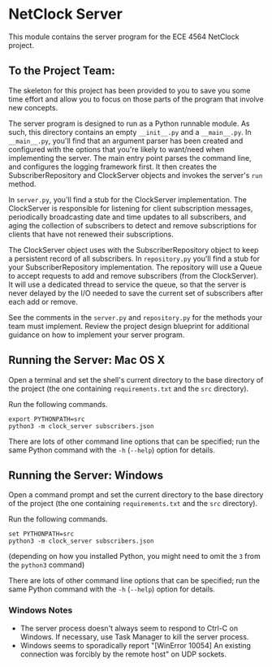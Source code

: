 NetClock Server
===============

This module contains the server program for the ECE 4564 NetClock project.

To the Project Team:
--------------------

The skeleton for this project has been provided to you to save you some
time effort and allow you to focus on those parts of the program that 
involve new concepts.

The server program is designed to run as a Python runnable module. As
such, this directory contains an empty `__init__.py` and a `__main__.py`.
In `__main__.py`, you'll find that an argument parser has been created
and configured with the options that you're likely to want/need when
implementing the server. The main entry point parses the command line,
and configures the logging framework first. It then creates the
SubscriberRepository and ClockServer objects and invokes the server's
`run` method.

In `server.py`, you'll find a stub for the ClockServer implementation.
The ClockServer is responsible for listening for client subscription
messages, periodically broadcasting date and time updates to all 
subscribers, and aging the collection of subscribers to detect and
remove subscriptions for clients that have not renewed their subscriptions.

The ClockServer object uses with the SubscriberRepository object
to keep a persistent record of all subscribers. In `repository.py` you'll
find a stub for your SubscriberRepository implementation. The repository
will use a Queue to accept requests to add and remove subscribers (from
the ClockServer). It will use a dedicated thread to service the queue, so
that the server is never delayed by the I/O needed to save the current
set of subscribers after each add or remove.

See the comments in the `server.py` and `repository.py` for the methods 
your team must implement. Review the project design blueprint for additional 
guidance on how to implement your server program.


Running the Server: Mac OS X
----------------------------

Open a terminal and set the shell's current directory to the base directory of
the project (the one containing `requirements.txt` and the `src` directory).

Run the following commands.
```
export PYTHONPATH=src
python3 -m clock_server subscribers.json
```

There are lots of other command line options that can be specified; run the
same Python command with the `-h` (`--help`) option for details.

Running the Server: Windows
---------------------------

Open a command prompt and set the current directory to the base directory of
the project (the one containing `requirements.txt` and the `src` directory).

Run the following commands.
```
set PYTHONPATH=src
python3 -m clock_server subscribers.json
```

(depending on how you installed Python, you might need to omit the `3` from
the `python3` command)

There are lots of other command line options that can be specified; run the
same Python command with the `-h` (`--help`) option for details.

### Windows Notes
* The server process doesn't always seem to respond to Ctrl-C on Windows. If
  necessary, use Task Manager to kill the server process.
* Windows seems to sporadically report "[WinError 10054] An existing connection 
  was forcibly by the remote host" on UDP sockets.
